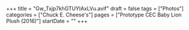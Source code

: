+++
title = "Gw_Txjp7khGTUYIAxLVu.avif"
draft = false
tags = ["Photos"]
categories = ["Chuck E. Cheese's"]
pages = ["Prototype CEC Baby Lion Plush (2016)"]
startDate = ""
+++
